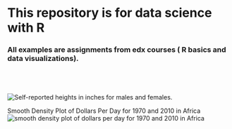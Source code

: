 # This repository is for data science with R
### All examples are assignments from edx courses ( R basics and data visualizations). 
#
</br>

![Self-reported heights in inches for males and females.](https://github.com/zahraa-m/R_Data_Science/blob/master/Plots/01.png)

Smooth Density Plot of Dollars Per Day for 1970 and 2010 in Africa
![smooth density plot of dollars per day for 1970 and 2010 in Africa](https://github.com/zahraa-m/R_Data_Science/blob/master/Plots/03.png)
